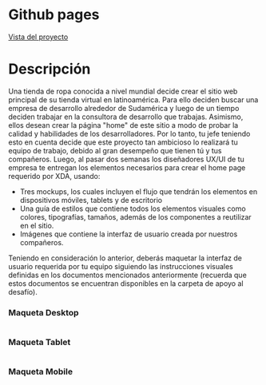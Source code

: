 <!DOCTYPE html>
<html>

<head>
  <meta charset="utf-8">
  <meta name="viewport" content="width=device-width, initial-scale=1.0">
  <link rel="stylesheet" href="https://stackedit.io/style.css" />
</head>

<body class="stackedit">
  <div class="stackedit__html">
    <h1 id="github-pages">Github pages</h1>
    <p><a href="https://josefamendezpruebaunodl.ga/Unidad_2/2_3_CssGrid/Tienda_XDA_JosefaMendezGomez/index.html">Vista del proyecto</a></p>
    <h1 id="desafío">Descripción </h1>
    <p>Una tienda de ropa conocida a nivel mundial decide crear el sitio web principal de su tienda
virtual en latinoamérica. Para ello deciden buscar una empresa de desarrollo alrededor de
Sudamérica y luego de un tiempo deciden trabajar en la consultora de desarrollo que
trabajas. Asimismo, ellos desean crear la página "home" de este sitio a modo de probar la
calidad y habilidades de los desarrolladores. Por lo tanto, tu jefe teniendo esto en cuenta
decide que este proyecto tan ambicioso lo realizará tu equipo de trabajo, debido al gran
desempeño que tienen tú y tus compañeros. Luego, al pasar dos semanas los diseñadores
UX/UI de tu empresa te entregan los elementos necesarios para crear el home page
requerido por XDA, usando: </p>
<ul>
    <li>Tres mockups, los cuales incluyen el flujo que tendrán los elementos en dispositivos
móviles, tablets y de escritorio</li>
<li>Una guía de estilos que contiene todos los elementos visuales como colores,
tipografías, tamaños, además de los componentes a reutilizar en el sitio.</li>
<li>Imágenes que contiene la interfaz de usuario creada por nuestros compañeros.
</li>
</ul>
<p>Teniendo en consideración lo anterior, deberás maquetar la interfaz de usuario requerida por
tu equipo siguiendo las instrucciones visuales definidas en los documentos mencionados
anteriormente (recuerda que estos documentos se encuentran disponibles en la carpeta de
apoyo al desafío).</p>
<h3>Maqueta Desktop</h3>
 <img src="../Apoyo Desafío - Tienda XDA/mockup-desktop.png" alt="">
 <h3>Maqueta Tablet</h3>
  <img src="../Apoyo Desafío - Tienda XDA/mockup-tablet.png" alt="">
  <h3>Maqueta Mobile</h3>
   <img src="../Apoyo Desafío - Tienda XDA/mockup-mobile.png" alt="">
  </div>
</body>

</html>
